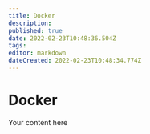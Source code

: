 ```yaml
---
title: Docker
description: 
published: true
date: 2022-02-23T10:48:36.504Z
tags: 
editor: markdown
dateCreated: 2022-02-23T10:48:34.774Z
---
```


# Docker
Your content here